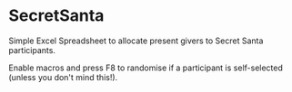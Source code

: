 # SecretSanta

Simple Excel Spreadsheet to allocate present givers to Secret Santa participants.

Enable macros and press F8 to randomise if a participant is self-selected (unless you don't mind this!).

